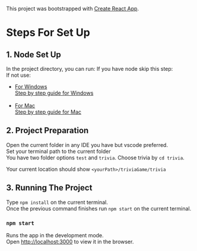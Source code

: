 This project was bootstrapped with [Create React App](https://github.com/facebook/create-react-app).

# Steps For Set Up

## 1. Node Set Up

In the project directory, you can run:
If you have node skip this step:<br>
If not use:<br>

-   [For Windows](https://nodejs.org/dist/v12.19.0/node-v12.19.0-x64.msi)<br>
    [Step by step guide for Windows](https://www.guru99.com/download-install-node-js.html)<br><br>
-   [For Mac](https://nodejs.org/dist/v12.19.0/node-v12.19.0.pkg)<br>
    [Step by step guide for Mac](https://nodesource.com/blog/installing-nodejs-tutorial-mac-os-x/)<br>

## 2. Project Preparation

Open the current folder in any IDE you have but vscode preferred.<br>
Set your terminal path to the current folder<br>
You have two folder options `test` and `trivia`.
Choose trivia by `cd trivia`.<br>

Your current location should show `<yourPath>/triviaGame/trivia`

## 3. Running The Project

Type `npm install` on the current terminal. <br>
Once the previous command finishes run `npm start` on the current terminal. <br>

### `npm start`

Runs the app in the development mode.<br />
Open [http://localhost:3000](http://localhost:3000) to view it in the browser.
